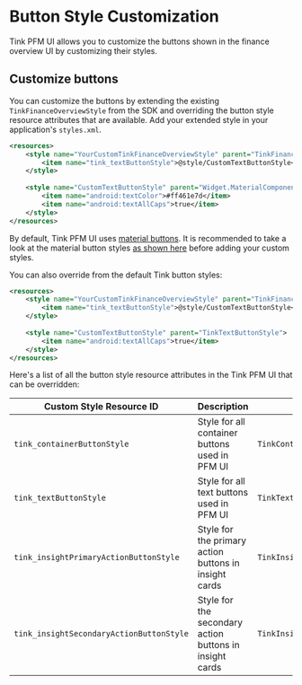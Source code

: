 # Button Style Customization

Tink PFM UI allows you to customize the buttons shown in the finance overview UI by customizing their styles.

## Customize buttons
You can customize the buttons by extending the existing `TinkFinanceOverviewStyle` from the SDK and overriding the button style resource attributes that are available.
Add your extended style in your application's `styles.xml`.
```xml
<resources>
    <style name="YourCustomTinkFinanceOverviewStyle" parent="TinkFinanceOverviewStyle">
        <item name="tink_textButtonStyle">@style/CustomTextButtonStyle</item>
    </style>
    
    <style name="CustomTextButtonStyle" parent="Widget.MaterialComponents.Button.TextButton">
        <item name="android:textColor">#ff461e7d</item>
        <item name="android:textAllCaps">true</item>
    </style>
</resources>
```
By default, Tink PFM UI uses [material buttons](https://material.io/components/buttons). It is recommended to take a look at the material button styles [as shown here](https://material.io/develop/android/components/buttons) before adding your custom styles.

You can also override from the default Tink button styles:
```xml
<resources>
    <style name="YourCustomTinkFinanceOverviewStyle" parent="TinkFinanceOverviewStyle">
        <item name="tink_textButtonStyle">@style/CustomTextButtonStyle</item>
    </style>
    
    <style name="CustomTextButtonStyle" parent="TinkTextButtonStyle">
        <item name="android:textAllCaps">true</item>
    </style>
</resources>
```

Here's a list of all the button style resource attributes in the Tink PFM UI that can be overridden:

| Custom Style Resource ID | Description | Default value |
|------|-----|-----|
| `tink_containerButtonStyle` | Style for all container buttons used in PFM UI | `TinkContainerButtonStyle` |
| `tink_textButtonStyle` | Style for all text buttons used in PFM UI | `TinkTextButtonStyle` |
| `tink_insightPrimaryActionButtonStyle` | Style for the primary action buttons in insight cards | `TinkInsightPrimaryActionButtonStyle` |
| `tink_insightSecondaryActionButtonStyle` | Style for the secondary action buttons in insight cards | `TinkInsightSecondaryActionButtonStyle` |
